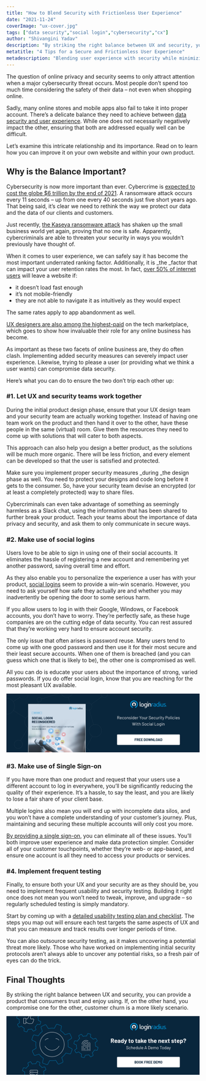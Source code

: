 ```yaml
---
title: "How to Blend Security with Frictionless User Experience"
date: "2021-11-24"
coverImage: "ux-cover.jpg"
tags: ["data security","social login","cybersecurity","cx"]
author: "Shivangini Yadav"
description: "By striking the right balance between UX and security, you can provide a product that consumers trust and enjoy using. If, on the other hand, you compromise one for the other, customer churn is a more likely scenario."
metatitle: "4 Tips for a Secure and Frictionless User Experience"
metadescription: "Blending user experience with security while minimizing friction is not an easy task. Learn how to design a better sign up and authentication experience."
---
```


The question of online privacy and security seems to only attract attention when a major cybersecurity threat occurs. Most people don’t spend too much time considering the safety of their data – not even when shopping online. 

Sadly, many online stores and mobile apps also fail to take it into proper account. There’s a delicate balance they need to achieve between [data security and user experience](https://www.loginradius.com/blog/identity/balancing-security-cx/). While one does not necessarily negatively impact the other, ensuring that both are addressed equally well can be difficult. 

Let’s examine this intricate relationship and its importance. Read on to learn how you can improve it on your own website and within your own product. 


## Why is the Balance Important? 

Cybersecurity is now more important than ever. Cybercrime is [expected to cost the globe $6 trillion by the end of 2021](https://www.packetlabs.net/cybersecurity-statistics-2021/). A ransomware attack occurs every 11 seconds – up from one every 40 seconds just five short years ago. That being said, it’s clear we need to rethink the way we protect our data and the data of our clients and customers. 

Just recently, [the Kaseya ransomware attack](https://www.reuters.com/technology/kaseya-ransomware-attack-sets-off-race-hack-service-providers-researchers-2021-08-03/) has shaken up the small business world yet again, proving that no one is safe. Apparently, cybercriminals are able to threaten your security in ways you wouldn’t previously have thought of. 

When it comes to user experience, we can safely say it has become the most important underrated ranking factor. Additionally, it is _the _factor that can impact your user retention rates the most. In fact, [over 50% of internet users](https://websitebuilder.org/blog/user-experience-stats/) will leave a website if: 

* it doesn’t load fast enough
* it’s not mobile-friendly
* they are not able to navigate it as intuitively as they would expect

The same rates apply to app abandonment as well. 

[UX designers are also among the highest-paid](https://skillcrush.com/blog/high-paying-remote-tech-jobs/) on the tech marketplace, which goes to show how invaluable their role for any online business has become. 

As important as these two facets of online business are, they do often clash. Implementing added security measures can severely impact user experience. Likewise, trying to please a user (or providing what we think a user wants) can compromise data security. 

Here’s what you can do to ensure the two don’t trip each other up: 

### #1. Let UX and security teams work together 

During the initial product design phase, ensure that your UX design team and your security team are actually working together. Instead of having one team work on the product and then hand it over to the other, have these people in the same (virtual) room. Give them the resources they need to come up with solutions that will cater to both aspects. 

This approach can also help you design a better product, as the solutions will be much more organic. There will be less friction, and every element can be developed so that the user is satisfied and protected.

Make sure you implement proper security measures _during _the design phase as well. You need to protect your designs and code long before it gets to the consumer. So, have your security team devise an encrypted (or at least a completely protected) way to share files. 

Cybercriminals can even take advantage of something as seemingly harmless as a Slack chat, using the information that has been shared to further break your product. Teach your teams about the importance of data privacy and security, and ask them to only communicate in secure ways. 


### #2. Make use of social logins 

Users love to be able to sign in using one of their social accounts. It eliminates the hassle of registering a new account and remembering yet another password, saving overall time and effort. 

As they also enable you to personalize the experience a user has with your product, [social logins](https://www.loginradius.com/social-login/) seem to provide a win-win scenario. However, you need to ask yourself how safe they actually are and whether you may inadvertently be opening the door to some serious harm.

If you allow users to log in with their Google, Windows, or Facebook accounts, you don’t have to worry. They’re perfectly safe, as these huge companies are on the cutting edge of data security. You can rest assured that they’re working very hard to ensure account security.

The only issue that often arises is password reuse. Many users tend to come up with one good password and then use it for their most secure and their least secure accounts. When one of them is breached (and you can guess which one that is likely to be), the other one is compromised as well.

All you can do is educate your users about the importance of strong, varied passwords. If you do offer social login, know that you are reaching for the most pleasant UX available. 

[![WP-Social-Login-rec](WP-Social-Login-rec.png)](https://www.loginradius.com/resource/social-login-reconsidered/)

### #3. Make use of Single Sign-on 

If you have more than one product and request that your users use a different account to log in everywhere, you’ll be significantly reducing the quality of their experience. It’s a hassle, to say the least, and you are likely to lose a fair share of your client base.

Multiple logins also mean you will end up with incomplete data silos, and you won’t have a complete understanding of your customer’s journey. Plus, maintaining and securing these multiple accounts will only cost you more. 

[By providing a single sign-on](https://www.loginradius.com/single-sign-on/), you can eliminate all of these issues. You’ll both improve user experience and make data protection simpler. Consider all of your customer touchpoints, whether they’re web- or app-based, and ensure one account is all they need to access your products or services. 

### #4. Implement frequent testing 

Finally, to ensure both your UX and your security are as they should be, you need to implement frequent usability and security testing. Building it right once does not mean you won’t need to tweak, improve, and upgrade – so regularly scheduled testing is simply mandatory. 

Start by coming up with a [detailed usability testing plan and checklist](https://www.optimalworkshop.com/learn/101s/usability-testing/). The steps you map out will ensure each test targets the same aspects of UX and that you can measure and track results over longer periods of time. 

You can also outsource security testing, as it makes uncovering a potential threat more likely. Those who have worked on implementing initial security protocols aren’t always able to uncover any potential risks, so a fresh pair of eyes can do the trick. 


## Final Thoughts 

By striking the right balance between UX and security, you can provide a product that consumers trust and enjoy using. If, on the other hand, you compromise one for the other, customer churn is a more likely scenario. 

[![book-a-demo-loginradius](../../assets/book-a-demo-loginradius.png)](https://www.loginradius.com/contact-us?utm_source=blog&utm_medium=web&utm_campaign=4-tips-secure-frictionless-ux)
